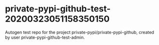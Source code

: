 # private-pypi-github-test-20200323051158350150
Autogen test repo for the project private-pypi/private-pypi-github, created by user private-pypi-github-test-admin.
